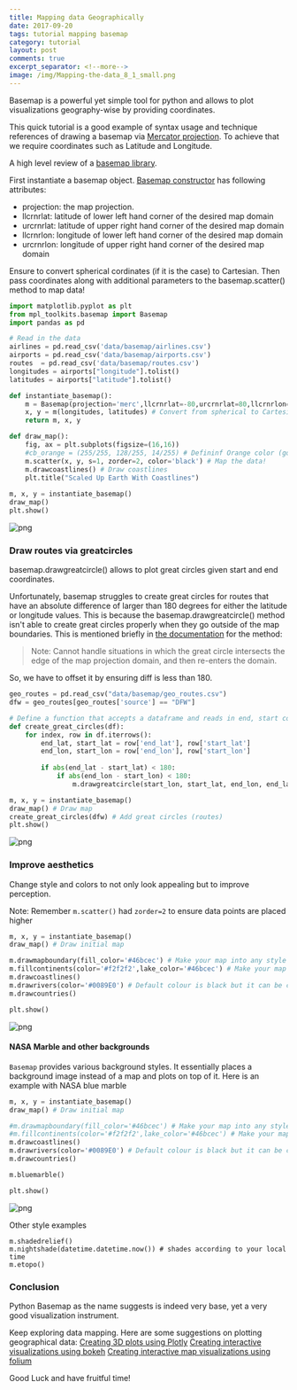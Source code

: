 ```yaml
---
title: Mapping data Geographically
date: 2017-09-20
tags: tutorial mapping basemap
category: tutorial
layout: post
comments: true
excerpt_separator: <!--more-->
image: /img/Mapping-the-data_8_1_small.png
---
```


Basemap is a powerful yet simple tool for python and allows to plot visualizations geography-wise by providing coordinates.

This quick tutorial is a good example of syntax usage and technique references of drawing a basemap via [Mercator projection](https://en.wikipedia.org/wiki/Mercator_projection). To achieve that we require coordinates such as Latitude and Longitude.

A high level review of a [basemap library](http://matplotlib.org/basemap/users/intro.html).

<!--more-->

First instantiate a basemap object. [Basemap constructor](http://matplotlib.org/basemap/api/basemap_api.html#mpl_toolkits.basemap.Basemap) has following attributes:
- projection: the map projection.
- llcrnrlat: latitude of lower left hand corner of the desired map domain
- urcrnrlat: latitude of upper right hand corner of the desired map domain
- llcrnrlon: longitude of lower left hand corner of the desired map domain
- urcrnrlon: longitude of upper right hand corner of the desired map domain

Ensure to convert spherical cordinates (if it is the case) to Cartesian.
Then pass coordinates along with additional parameters to the basemap.scatter() method to map data!


```python
import matplotlib.pyplot as plt
from mpl_toolkits.basemap import Basemap
import pandas as pd

# Read in the data
airlines = pd.read_csv('data/basemap/airlines.csv')
airports = pd.read_csv('data/basemap/airports.csv')
routes  = pd.read_csv('data/basemap/routes.csv')
longitudes = airports["longitude"].tolist()
latitudes = airports["latitude"].tolist()

def instantiate_basemap():
    m = Basemap(projection='merc',llcrnrlat=-80,urcrnrlat=80,llcrnrlon=-180,urcrnrlon=180) # instantiate
    x, y = m(longitudes, latitudes) # Convert from spherical to Cartesian coordinates
    return m, x, y

def draw_map():
    fig, ax = plt.subplots(figsize=(16,16))
    #cb_orange = (255/255, 128/255, 14/255) # Defininf Orange color (got from Tableau)
    m.scatter(x, y, s=1, zorder=2, color='black') # Map the data!
    m.drawcoastlines() # Draw coastlines
    plt.title("Scaled Up Earth With Coastlines")
    
m, x, y = instantiate_basemap()
draw_map()
plt.show()
```

![png](/img/Mapping-the-data_files/Mapping-the-data_2_1.png)


### Draw routes via greatcircles
basemap.drawgreatcircle() allows to plot great circles given start and end coordinates.

Unfortunately, basemap struggles to create great circles for routes that have an absolute difference of larger than 180 degrees for either the latitude or longitude values. This is because the basemap.drawgreatcircle() method isn't able to create great circles properly when they go outside of the map boundaries. This is mentioned briefly in [the documentation](http://matplotlib.org/basemap/api/basemap_api.html#mpl_toolkits.basemap.Basemap.drawgreatcircle) for the method:

>Note: Cannot handle situations in which the great circle intersects the edge of the map projection domain, and then re-enters the domain.

So, we have to offset it by ensuring diff is less than 180.


```python
geo_routes = pd.read_csv("data/basemap/geo_routes.csv")
dfw = geo_routes[geo_routes['source'] == "DFW"]

# Define a function that accepts a dataframe and reads in end, start coordinates to draw the circles
def create_great_circles(df):
    for index, row in df.iterrows():
        end_lat, start_lat = row['end_lat'], row['start_lat']
        end_lon, start_lon = row['end_lon'], row['start_lon']
        
        if abs(end_lat - start_lat) < 180:
            if abs(end_lon - start_lon) < 180:
                m.drawgreatcircle(start_lon, start_lat, end_lon, end_lat)

m, x, y = instantiate_basemap()
draw_map() # Draw map
create_great_circles(dfw) # Add great circles (routes)
plt.show()
```

![png](/img/Mapping-the-data_files/Mapping-the-data_4_1.png)


### Improve aesthetics
Change style and colors to not only look appealing but to improve perception.

Note: Remember `m.scatter()` had `zorder=2` to ensure data points are placed higher


```python
m, x, y = instantiate_basemap()
draw_map() # Draw initial map

m.drawmapboundary(fill_color='#46bcec') # Make your map into any style you like
m.fillcontinents(color='#f2f2f2',lake_color='#46bcec') # Make your map into any style you like
m.drawcoastlines()
m.drawrivers(color='#0089E0') # Default colour is black but it can be customized
m.drawcountries()

plt.show()
```

![png](/img/Mapping-the-data_files/Mapping-the-data_6_1.png)


#### NASA Marble and other backgrounds
`Basemap` provides various background styles. It essentially places a background image instead of a map and plots on top of it.
Here is an example with NASA blue marble


```python
m, x, y = instantiate_basemap()
draw_map() # Draw initial map

#m.drawmapboundary(fill_color='#46bcec') # Make your map into any style you like
#m.fillcontinents(color='#f2f2f2',lake_color='#46bcec') # Make your map into any style you like
m.drawcoastlines()
m.drawrivers(color='#0089E0') # Default colour is black but it can be customized
m.drawcountries()

m.bluemarble()

plt.show()
```

![png](/img/Mapping-the-data_files/Mapping-the-data_8_1.png)


Other style examples

    m.shadedrelief()
    m.nightshade(datetime.datetime.now()) # shades according to your local time
    m.etopo()

### Conclusion
Python Basemap as the name suggests is indeed very base, yet a very good visualization instrument.

Keep exploring data mapping. Here are some suggestions on plotting geographical data:
[Creating 3D plots using Plotly](https://plot.ly/python/3d-scatter-plots/)
[Creating interactive visualizations using bokeh](http://bokeh.pydata.org/en/latest/)
[Creating interactive map visualizations using folium](https://folium.readthedocs.io/en/latest/)

Good Luck and have fruitful time!

